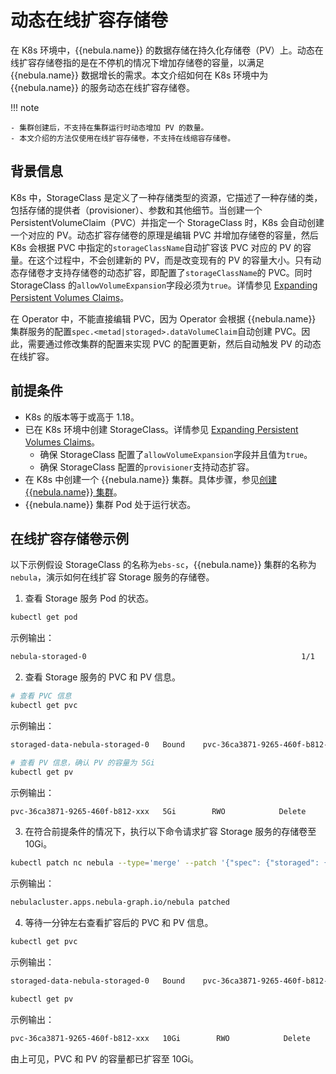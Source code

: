 # 动态在线扩容存储卷

在 K8s 环境中，{{nebula.name}} 的数据存储在持久化存储卷（PV）上。动态在线扩容存储卷指的是在不停机的情况下增加存储卷的容量，以满足 {{nebula.name}} 数据增长的需求。本文介绍如何在 K8s 环境中为 {{nebula.name}} 的服务动态在线扩容存储卷。

!!! note

    - 集群创建后，不支持在集群运行时动态增加 PV 的数量。
    - 本文介绍的方法仅使用在线扩容存储卷，不支持在线缩容存储卷。

## 背景信息

K8s 中，StorageClass 是定义了一种存储类型的资源，它描述了一种存储的类，包括存储的提供者（provisioner）、参数和其他细节。当创建一个 PersistentVolumeClaim（PVC）并指定一个 StorageClass 时，K8s 会自动创建一个对应的 PV。动态扩容存储卷的原理是编辑 PVC 并增加存储卷的容量，然后 K8s 会根据 PVC 中指定的`storageClassName`自动扩容该 PVC 对应的 PV 的容量。在这个过程中，不会创建新的 PV，而是改变现有的 PV 的容量大小。只有动态存储卷才支持存储卷的动态扩容，即配置了`storageClassName`的 PVC。同时 StorageClass 的`allowVolumeExpansion`字段必须为`true`。详情参见 [Expanding Persistent Volumes Claims](https://kubernetes.io/docs/concepts/storage/persistent-volumes/#expanding-persistent-volumes-claims)。

在 Operator 中，不能直接编辑 PVC，因为 Operator 会根据 {{nebula.name}} 集群服务的配置`spec.<metad|storaged>.dataVolumeClaim`自动创建 PVC。因此，需要通过修改集群的配置来实现 PVC 的配置更新，然后自动触发 PV 的动态在线扩容。

## 前提条件

- K8s 的版本等于或高于 1.18。
- 已在 K8s 环境中创建 StorageClass。详情参见 [Expanding Persistent Volumes Claims](https://kubernetes.io/docs/concepts/storage/persistent-volumes/#expanding-persistent-volumes-claims)。
  - 确保 StorageClass 配置了`allowVolumeExpansion`字段并且值为`true`。
  - 确保 StorageClass 配置的`provisioner`支持动态扩容。
- 在 K8s 中创建一个 {{nebula.name}} 集群。具体步骤，参见[创建 {{nebula.name}} 集群](../4.1.installation/4.1.1.cluster-install.md)。
-  {{nebula.name}} 集群 Pod 处于运行状态。

## 在线扩容存储卷示例

以下示例假设 StorageClass 的名称为`ebs-sc`，{{nebula.name}} 集群的名称为`nebula`，演示如何在线扩容 Storage 服务的存储卷。

1. 查看 Storage 服务 Pod 的状态。

  ```bash
  kubectl get pod
  ```

  示例输出：
  ```bash
  nebula-storaged-0                                                1/1     Running   0                43h
  ```
   
   
2. 查看 Storage 服务的 PVC 和 PV 信息。

  ```bash
  # 查看 PVC 信息
  kubectl get pvc
  ```

  示例输出：
  ```bash
  storaged-data-nebula-storaged-0   Bound    pvc-36ca3871-9265-460f-b812-7e73a718xxxx   5Gi        RWO            ebs-sc     43h
  ```

  ```bash
  # 查看 PV 信息，确认 PV 的容量为 5Gi
  kubectl get pv
  ```

  示例输出：

  ```bash
  pvc-36ca3871-9265-460f-b812-xxx   5Gi        RWO            Delete           Bound       default/storaged-data-nebula-storaged-0   ebs-sc              43h
  ```

3. 在符合前提条件的情况下，执行以下命令请求扩容 Storage 服务的存储卷至 10Gi。

  ```bash
  kubectl patch nc nebula --type='merge' --patch '{"spec": {"storaged": {"dataVolumeClaims":[{"resources": {"requests": {"storage": "10Gi"}}, "storageClassName": "ebs-sc"}]}}}'
  ```

  示例输出：
  ```bash
  nebulacluster.apps.nebula-graph.io/nebula patched
  ```

4. 等待一分钟左右查看扩容后的 PVC 和 PV 信息。
   
  ```bash
  kubectl get pvc
  ```

  示例输出：
  ```bash
  storaged-data-nebula-storaged-0   Bound    pvc-36ca3871-9265-460f-b812-7e73a718xxxx   10Gi        RWO            ebs-sc     43h
  ```

  ```bash
  kubectl get pv
  ```

  示例输出：
  ```bash
  pvc-36ca3871-9265-460f-b812-xxx   10Gi        RWO            Delete           Bound       default/storaged-data-nebula-storaged-0   ebs-sc              43h
  ```

  由上可见，PVC 和 PV 的容量都已扩容至 10Gi。